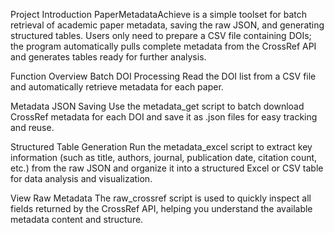 Project Introduction
PaperMetadataAchieve is a simple toolset for batch retrieval of academic paper metadata, saving the raw JSON, and generating structured tables. Users only need to prepare a CSV file containing DOIs; the program automatically pulls complete metadata from the CrossRef API and generates tables ready for further analysis.

Function Overview
Batch DOI Processing
Read the DOI list from a CSV file and automatically retrieve metadata for each paper.

Metadata JSON Saving
Use the metadata_get script to batch download CrossRef metadata for each DOI and save it as .json files for easy tracking and reuse.

Structured Table Generation
Run the metadata_excel script to extract key information (such as title, authors, journal, publication date, citation count, etc.) from the raw JSON and organize it into a structured Excel or CSV table for data analysis and visualization.

View Raw Metadata
The raw_crossref script is used to quickly inspect all fields returned by the CrossRef API, helping you understand the available metadata content and structure.
